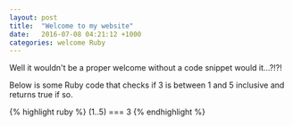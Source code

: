 ```yaml
---
layout: post
title:  "Welcome to my website"
date:   2016-07-08 04:21:12 +1000
categories: welcome Ruby
---
```

 
Well it wouldn't be a proper welcome without a code snippet would it...?!?!

Below is some Ruby code that checks if 3 is between 1 and 5 inclusive and returns true if so.

{% highlight ruby %}
(1..5) === 3
{% endhighlight %}
